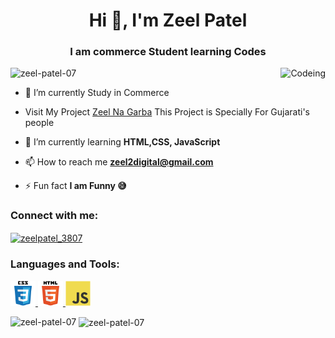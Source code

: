 <h1 align="center">Hi 👋, I'm Zeel Patel</h1>
<h3 align="center">I am commerce Student learning Codes</h3>

<img align="right" alt="Codeing" widh= "400"  src= "https://camo.githubusercontent.com/4d9f5ecceb711eec6e2018f38a5677dc657c9738d4a65ba3b928c41c0a45b439/68747470733a2f2f6d69726f2e6d656469756d2e636f6d2f6d61782f313336302f302a37513379765349765f7430696f4a2d5a2e676966">

<p align="left"> <img src="https://komarev.com/ghpvc/?username=zeel-patel-07&label=Profile%20views&color=0e75b6&style=flat" alt="zeel-patel-07" /> </p>

- 🔭 I’m currently Study in Commerce

- Visit My Project [Zeel Na Garba](https://github.com/zeel-patel-07/ZeelNaGarba) This Project is Specially For Gujarati's people

- 🌱 I’m currently learning **HTML,CSS, JavaScript**

- 📫 How to reach me **zeel2digital@gmail.com**

- ⚡ Fun fact **I am Funny 😅**

<h3 align="left">Connect with me:</h3>
<p align="left">
<a href="https://instagram.com/zeelpatel_3807" target="blank"><img align="center" src="https://raw.githubusercontent.com/rahuldkjain/github-profile-readme-generator/master/src/images/icons/Social/instagram.svg" alt="zeelpatel_3807" height="30" width="40" /></a>
</p>

<h3 align="left">Languages and Tools:</h3>
<p align="left"> <a href="https://www.w3schools.com/css/" target="_blank" rel="noreferrer"> <img src="https://raw.githubusercontent.com/devicons/devicon/master/icons/css3/css3-original-wordmark.svg" alt="css3" width="40" height="40"/> </a> <a href="https://www.w3.org/html/" target="_blank" rel="noreferrer"> <img src="https://raw.githubusercontent.com/devicons/devicon/master/icons/html5/html5-original-wordmark.svg" alt="html5" width="40" height="40"/> </a> <a href="https://developer.mozilla.org/en-US/docs/Web/JavaScript" target="_blank" rel="noreferrer"> <img src="https://raw.githubusercontent.com/devicons/devicon/master/icons/javascript/javascript-original.svg" alt="javascript" width="40" height="40"/> </a> </p>

<p><img align="left" src="https://github-readme-stats.vercel.app/api/top-langs?username=zeel-patel-07&show_icons=true&locale=en&layout=compact" alt="zeel-patel-07" /></p>

<p>&nbsp;<img align="center" src="https://github-readme-stats.vercel.app/api?username=zeel-patel-07&show_icons=true&locale=en" alt="zeel-patel-07" /></p>
